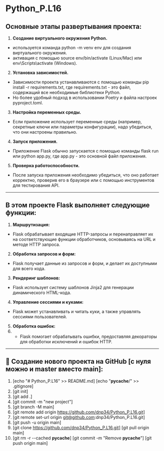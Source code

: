 # Python_P.L16

## Основные этапы развертывания проекта:

1. **Создание виртуального окружения Python.** 
- используется команда python -m venv env для создания виртуального окружения. 
- активация с помощью source env/bin/activate (Linux/Mac) или env\Scripts\activate (Windows).

2. **Установка зависимостей.** 
- Зависимости проекта устанавливаются с помощью команды pip install -r requirements.txt, где requirements.txt - это файл, содержащий все необходимые библиотеки Python.
- Но более удобный подход в использовании Poetry и файла настроек pyproject.toml.

3. **Настройка переменных среды.** 
- Если приложение использует переменные среды (например, секретные ключи или параметры конфигурации), надо убедиться, что они настроены правильно.

4. **Запуск приложения.** 
- Приложение Flask обычно запускается с помощью команды flask run или python app.py, где app.py - это основной файл приложения.

5. **Проверка работоспособности.** 
- После запуска приложения необходимо убедиться, что оно работает корректно, проверив его в браузере или с помощью инструментов для тестирования API.

---
## В этом проекте Flask выполняет следующие функции:

1. **Маршрутизация:**
- Flask обрабатывает входящие HTTP-запросы и перенаправляет их на соответствующие функции обработчиков, основываясь на URL и методе HTTP запроса.

2. **Обработка запросов и форм:**
- Flask получает данные из запросов и форм, и делает их доступными для всего кода.

3. **Рендеринг шаблонов:** 
- Flask использует систему шаблонов Jinja2 для генерации динамического HTML-кода.

4. **Управление сессиями и куками:**
- Flask может устанавливать и читать куки, а также управлять сессиями пользователей.

5. **Обработка ошибок:**
6. - Flask помогает обрабатывать ошибки, предоставляя декораторы для обработки исключений и ошибок HTTP.

---
## 💠 Создание нового проекта на GitHub [с нуля можно и master вместо main]:
1. [echo "# Python_P.L16" >> README.md]
[echo "__pycache__/" >> .gitignore]
2. [git init]
3. [git add .]
4. [git commit -m "new project"]
5. [git branch -M main]
6. [git remote add origin https://github.com/dnp34/Python_P.L16.git]
7. [git remote set-url origin git@github.com:dnp34/Python_P.L16.git]
8. [git push -u origin main]
9. [git clone https://github.com/dnp34/Python_P.L16.git]
[git pull origin main]
11. [git rm -r --cached __pycache__]
[git commit -m "Remove __pycache__"]
[git push origin main]
